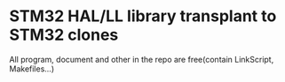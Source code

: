 # STM32 HAL/LL library transplant to STM32 clones
All program, document and other in the repo are free(contain LinkScript, Makefiles...)
